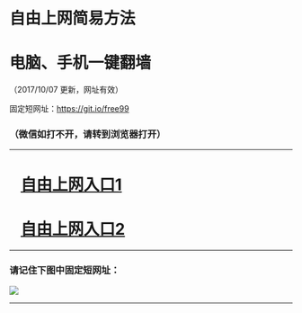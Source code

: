 ﻿# 自由上网简易方法

# 电脑、手机一键翻墙

（2017/10/07 更新，网址有效）

固定短网址：https://git.io/free99

### （微信如打不开，请转到浏览器打开）


***





# &nbsp;&nbsp; <a href="http://ft43022454.fwq-tz-1001.info/fwqtz01.html?t=10070011244 " target="_blank">自由上网入口1</a>
# &nbsp;&nbsp; <a href="http://ft1428023823.fwq-tz-1002.info/fwqtz02.html?t=10070017310 " target="_blank">自由上网入口2</a>
***

### 请记住下图中固定短网址：

<img src="https://s3-us-west-2.amazonaws.com/fwq-1001/yjfq-20170905okok.png" /> 


***

